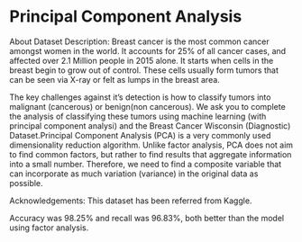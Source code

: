 # Principal Component Analysis
About Dataset
Description:
Breast cancer is the most common cancer amongst women in the world. It accounts for 25% of all cancer cases, and affected over 2.1 Million people in 2015 alone. It starts when cells in the breast begin to grow out of control. These cells usually form tumors that can be seen via X-ray or felt as lumps in the breast area.

The key challenges against it’s detection is how to classify tumors into malignant (cancerous) or benign(non cancerous). We ask you to complete the analysis of classifying these tumors using machine learning (with principal component analysi) and the Breast Cancer Wisconsin (Diagnostic) Dataset.Principal Component Analysis (PCA) is a very commonly used dimensionality reduction algorithm. Unlike factor analysis, PCA does not aim to find common factors, but rather to find results that aggregate information into a small number. Therefore, we need to find a composite variable that can incorporate as much variation (variance) in the original data as possible.

Acknowledgements:
This dataset has been referred from Kaggle.

Accuracy was 98.25% and recall was 96.83%, both better than the model using factor analysis.

